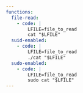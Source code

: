 ```yaml
---
functions:
  file-read:
    - code: |
        LFILE=file_to_read
        cat "$LFILE"
  suid-enabled:
    - code: |
        LFILE=file_to_read
        ./cat "$LFILE"
  sudo-enabled:
    - code: |
        LFILE=file_to_read
        sudo cat "$LFILE"
---
```


